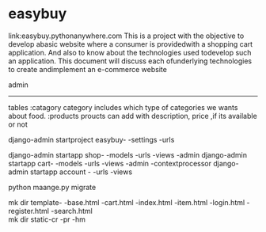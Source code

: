 # easybuy
link:easybuy.pythonanywhere.com
 This is a project with the objective to develop abasic website where a consumer is providedwith a shopping cart application. 
 And also to know about the technologies used todevelop such an application. This document will discuss each ofunderlying technologies to create andimplement an e-commerce website

  admin
*********
tables
:catagory
category includes which type of categories we wants about food.
:products
proucts can add with description, price ,if its available or not
      
django-admin startproject easybuy-
                                 -settings
                                 -urls
                          
django-admin startapp shop-
                          -models
                          -urls
                          -views
                          -admin
django-admin startapp cart-
                          -models
                          -urls
                          -views
                          -admin
                          -contextprocessor
django-admin startapp  account -
                               -urls
                               -views
                               
python maange.py migrate

mk dir template-
               -base.html
               -cart.html
               -index.html
               -item.html
               -login.html
               -register.html
               -search.html      
mk dir static-cr
             -pr
             -hm

